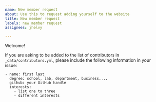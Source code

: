 ```yaml
---
name: New member request
about: Use this to request adding yourself to the website
title: New member request
labels: new member request
assignees: jhelvy

---
```


Welcome!

If you are asking to be added to the list of contributors in `_data/contributors.yml`, please include the following information in your issue: 

```
- name: first last
  degree: school, lab, department, business....
  github: your GitHub handle
  interests:
    - list one to three
    - different interests
```
